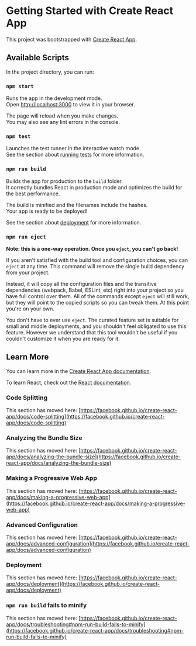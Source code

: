 <!-- @format -->

# Getting Started with Create React App

This project was bootstrapped with [Create React App](https://github.com/facebook/create-react-app).

## Available Scripts

In the project directory, you can run:

### `npm start`

Runs the app in the development mode.\
Open [http://localhost:3000](http://localhost:3000) to view it in your browser.

The page will reload when you make changes.\
You may also see any lint errors in the console.

### `npm test`

Launches the test runner in the interactive watch mode.\
See the section about [running tests](https://facebook.github.io/create-react-app/docs/running-tests) for more information.

### `npm run build`

Builds the app for production to the `build` folder.\
It correctly bundles React in production mode and optimizes the build for the best performance.

The build is minified and the filenames include the hashes.\
Your app is ready to be deployed!

See the section about [deployment](https://facebook.github.io/create-react-app/docs/deployment) for more information.

### `npm run eject`

**Note: this is a one-way operation. Once you `eject`, you can't go back!**

If you aren't satisfied with the build tool and configuration choices, you can `eject` at any time. This command will remove the single build dependency from your project.

Instead, it will copy all the configuration files and the transitive dependencies (webpack, Babel, ESLint, etc) right into your project so you have full control over them. All of the commands except `eject` will still work, but they will point to the copied scripts so you can tweak them. At this point you're on your own.

You don't have to ever use `eject`. The curated feature set is suitable for small and middle deployments, and you shouldn't feel obligated to use this feature. However we understand that this tool wouldn't be useful if you couldn't customize it when you are ready for it.

## Learn More

You can learn more in the [Create React App documentation](https://facebook.github.io/create-react-app/docs/getting-started).

To learn React, check out the [React documentation](https://reactjs.org/).

### Code Splitting

This section has moved here: [https://facebook.github.io/create-react-app/docs/code-splitting](https://facebook.github.io/create-react-app/docs/code-splitting)

### Analyzing the Bundle Size

This section has moved here: [https://facebook.github.io/create-react-app/docs/analyzing-the-bundle-size](https://facebook.github.io/create-react-app/docs/analyzing-the-bundle-size)

### Making a Progressive Web App

This section has moved here: [https://facebook.github.io/create-react-app/docs/making-a-progressive-web-app](https://facebook.github.io/create-react-app/docs/making-a-progressive-web-app)

### Advanced Configuration

This section has moved here: [https://facebook.github.io/create-react-app/docs/advanced-configuration](https://facebook.github.io/create-react-app/docs/advanced-configuration)

### Deployment

This section has moved here: [https://facebook.github.io/create-react-app/docs/deployment](https://facebook.github.io/create-react-app/docs/deployment)

### `npm run build` fails to minify

This section has moved here: [https://facebook.github.io/create-react-app/docs/troubleshooting#npm-run-build-fails-to-minify](https://facebook.github.io/create-react-app/docs/troubleshooting#npm-run-build-fails-to-minify)

<!--
 <div className="footer-section bg-white p-5">
        <div className="container-fluid">
          <div className="grid">
            <div className="row py-5">
              <div className="col-md-4">
                <div className="container">
                  <div className="row">
                    <div className="col">
                      <img src={Logo} className="img-fluid Logo-img  mt-3" />
                      <p className="text-font mt-3">
                        © 2021 The Money Africa. All rights reserved.
                      </p>
                      <img src={Icons} className="img-fluid Logo-img  mt-3" />
                    </div>
                  </div>
                </div>
              </div>
              <div className="col-md-3">
                <div className="container">
                  <div className="row">
                    <div className="col">
                      <h4 className="h4 text-font fw-bold  mt-3">Service</h4>
                      <p className="text-font  mt-3">MA Premium</p>
                      <p className="text-font  mt-3">My Learning Platform</p>
                      <p className="text-font  mt-3">My Kids</p>
                      <p className="text-font  mt-3">MA Communities</p>
                      <p className="text-font  mt-3">Digital Advisors</p>
                    </div>
                  </div>
                </div>
              </div>
              <div className="col-md-2">
                <div className="container">
                  <div className="row">
                    <div className="col">
                      <h4 className="h4 fw-bold  mt-3">Company</h4>
                      <p className="text-font  mt-3">About Us</p>
                      <p className="text-font  mt-3">Careers</p>
                      <p className="text-font  mt-3">Contact Us</p>
                    </div>
                  </div>
                </div>
              </div>
              <div className="col-md-1">
                <div className="container">
                  <div className="row">
                    <div className="col">
                      <h4 className="h4 fw-bold  mt-3">Tools</h4>
                      <p className="text-font mt-3">Calculator</p>
                    </div>
                  </div>
                </div>
              </div>
              <div className="col-md-2">
                <div className="container">
                  <div className="row">
                    <div className="col">
                      <h4 className="h6  mt-3">Sign Up For News Letter</h4>
                      <small className="font-size mt-3 ">
                        Sign-up for our newsletter.Your email is never shared.
                      </small>
                    </div>
                  </div>
                </div>
              </div>
            </div>
          </div>
        </div>
      </div>
 -->

<!-- Navbar
<div className="container">
        <nav class="navbar navbar-expand-lg navbar-dark bg-white  d-flex justify-content-between ">
          <div class="navbar-nav  col-4 align-items-start ">
            <div class="text-dark bg_color_primary_light  rounded-circle p-2">
              <img src={Logo} className="img-fluid Logo-img" />
            </div>
          </div>

          <div class="col-6  d-flex justify-content-center mx-3 my-3">
            <a class="navbar-brand text-dark brand_name   " href="">
              Service
            </a>
            <a class="navbar-brand text-dark brand_name   " href="">
              Tools
            </a>
            <a class="navbar-brand text-dark brand_name   " href="">
              Company
            </a>
            <a class="navbar-brand text-dark brand_name   " href="">
              Explore
            </a>
            <a class="navbar-brand text-dark brand_name   " href="">
              Login
            </a>
            <a class="nav-item nav-link text-dark" href="">
              <button className="btn btn-danger text-white">Get started</button>
            </a>
          </div>

          <div class="collapse navbar-collapse  col-3 " id="navbarNavDropdown">
            <div class="navbar-nav ml-auto ">
              <a class="nav-item nav-link  text-dark" href="">
                <button className="btn btn-success">
                  Financial health checks
                </button>
              </a>
            </div>
          </div>
        </nav>
      </div>
 -->
